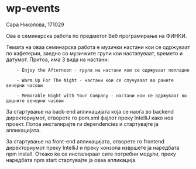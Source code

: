 # wp-events

Сара Николова, 171029

Ова е семинарска работа по предметот Веб програмирање на ФИНКИ.

Темата на оваа семинарска работа е музички настани кои се одржуваат по кафетерии, заедно со музичките групи кои настапуваат, времето и датумот.
Притоа, има 3 вида на настани:

        - Enjoy the Afternoon - група на настани кои се одржуваат попладне
        
        - Warm Up For The Night - настани кои се случуваат во раните вечерни часови
        
        - Memorable Night with Your Company - настани кои се одржуваат во доцните вечерни часови
        
        

За стартување на back-end апликацијата која се наоѓа во backend директориумот, отворете го pom.xml фајлот преку IntelliJ како нов проект. 
Потоа инсталирајте ги dependencies и стартувајте ја апликацијата.

За стартување на front-end апликацијата, отворете го frontend директориумот преку IntelliJ и преку конзола извршете ја наредбата npm install.
Откако ќе се инсталираат сите потребни модули, преку наредбата npm start стартувајте ја оваа апликација.
